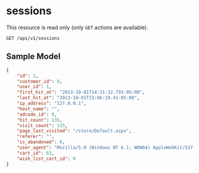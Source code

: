 sessions
========

This resource is read only (only `GET` actions are available).

```shell
GET /api/v1/sessions
```

Sample Model
------------

```json
{
	"id": 1,
	"customer_id": 0,
	"user_id": 1,
	"first_hit_at": "2013-10-01T14:31:32.793-05:00",
	"last_hit_at": "2013-10-01T15:06:19.41-05:00",
	"ip_address": "127.0.0.1",
	"host_name": "",
	"adcode_id": 0,
	"hit_count": 135,
	"visit_count": 135,
	"page_last_visited": "/store/Default.aspx",
	"referer": "",
	"is_abandoned": 0,
	"user_agent": "Mozilla/5.0 (Windows NT 6.1; WOW64) AppleWebKit/537.36 (KHTML, like Gecko) Chrome/34.0.1847.116 Safari/537.36",
	"cart_id": 63,
	"wish_list_cart_id": 0
}
```
